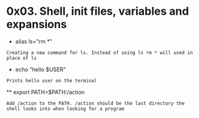 # 0x03. Shell, init files, variables and expansions

* alias ls="rm *" 

```Creating a new command for ls. Instead of using ls rm * will used in place of ls```

* echo "hello $USER"

```Prints hello user on the terminal```

** export PATH=$PATH:/action

```Add /action to the PATH. /action should be the last directory the shell looks into when looking for a program```
